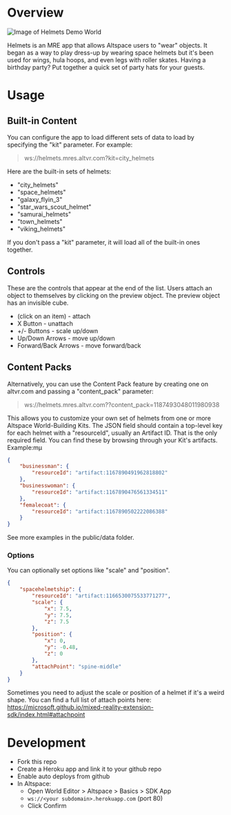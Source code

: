 # Overview

![Image of Helmets Demo World](https://altvr-distro.azureedge.net/uploads/space/image/1183034043432698356/background_banner_Screenshot__52_.jpg)

Helmets is an MRE app that allows Altspace users to "wear" objects. It began as a way to play dress-up by wearing space helmets but it's been used for wings, hula hoops, and even legs with roller skates. Having a birthday party? Put together a quick set of party hats for your guests.

# Usage
## Built-in Content
You can configure the app to load different sets of data to load by specifying the "kit" parameter. For example:

> ws://helmets.mres.altvr.com?kit=city_helmets

Here are the built-in sets of helmets:

  * "city_helmets"
  * "space_helmets"
  * "galaxy_flyin_3"
  * "star_wars_scout_helmet"
  * "samurai_helmets"
  * "town_helmets"
  * "viking_helmets"

If you don't pass a "kit" parameter, it will load all of the built-in ones together.

## Controls

These are the controls that appear at the end of the list. Users attach an object to themselves by clicking on the preview object. The preview object has an invisible cube.

* (click on an item) - attach
* X Button - unattach
* +/- Buttons - scale up/down
* Up/Down Arrows - move up/down
* Forward/Back Arrows - move forward/back

## Content Packs
Alternatively, you can use the Content Pack feature by creating one on altvr.com and passing a "content_pack" parameter:

> ws://helmets.mres.altvr.com??content_pack=1187493048011980938

This allows you to customize your own set of helmets from one or more Altspace World-Building Kits. The JSON field should contain a top-level key for each helmet with a "resourceId", usually an Artifact ID. That is the only required field. You can find these by browsing through your Kit's artifacts. Example:mµ

```json
{
    "businessman": {
        "resourceId": "artifact:1167890491962818802"
    },
    "businesswoman": {
        "resourceId": "artifact:1167890476561334511"
    },
    "femalecoat": {
        "resourceId": "artifact:1167890502222086388"
    }
}
```

See more examples in the public/data folder.

### Options
You can optionally set options like "scale" and "position".

```json
{
    "spacehelmetship": {
        "resourceId": "artifact:1166530075533771277",
        "scale": {
            "x": 7.5,
            "y": 7.5,
            "z": 7.5
        },
        "position": {
            "x": 0,
            "y": -0.48,
            "z": 0
        },
        "attachPoint": "spine-middle"
    }
}
```

Sometimes you need to adjust the scale or position of a helmet if it's a weird shape. You can find a full list of attach points here: https://microsoft.github.io/mixed-reality-extension-sdk/index.html#attachpoint

# Development
* Fork this repo
* Create a Heroku app and link it to your github repo
* Enable auto deploys from github
* In Altspace:
  * Open World Editor > Altspace > Basics > SDK App
  * `ws://<your subdomain>.herokuapp.com` (port 80)
  * Click Confirm
